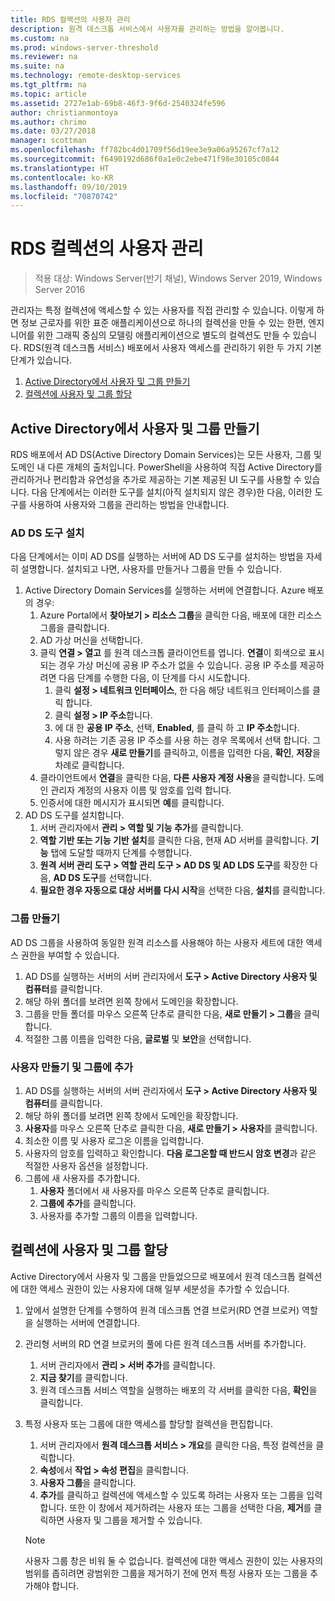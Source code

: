 ```yaml
---
title: RDS 컬렉션의 사용자 관리
description: 원격 데스크톱 서비스에서 사용자를 관리하는 방법을 알아봅니다.
ms.custom: na
ms.prod: windows-server-threshold
ms.reviewer: na
ms.suite: na
ms.technology: remote-desktop-services
ms.tgt_pltfrm: na
ms.topic: article
ms.assetid: 2727e1ab-69b8-46f3-9f6d-2540324fe596
author: christianmontoya
ms.author: chrimo
ms.date: 03/27/2018
manager: scottman
ms.openlocfilehash: ff782bc4d01709f56d19ee3e9a06a95267cf7a12
ms.sourcegitcommit: f6490192d686f0a1e0c2ebe471f98e30105c0844
ms.translationtype: HT
ms.contentlocale: ko-KR
ms.lasthandoff: 09/10/2019
ms.locfileid: "70870742"
---
```

# <a name="manage-users-in-your-rds-collection"></a>RDS 컬렉션의 사용자 관리

>적용 대상: Windows Server(반기 채널), Windows Server 2019, Windows Server 2016

관리자는 특정 컬렉션에 액세스할 수 있는 사용자를 직접 관리할 수 있습니다. 이렇게 하면 정보 근로자를 위한 표준 애플리케이션으로 하나의 컬렉션을 만들 수 있는 한편, 엔지니어를 위한 그래픽 중심의 모델링 애플리케이션으로 별도의 컬렉션도 만들 수 있습니다. RDS(원격 데스크톱 서비스) 배포에서 사용자 액세스를 관리하기 위한 두 가지 기본 단계가 있습니다.

1.  [Active Directory에서 사용자 및 그룹 만들기](#create-your-users-and-groups-in-active-directory)
2.  [컬렉션에 사용자 및 그룹 할당](#assign-users-and-groups-to-collections)


## <a name="create-your-users-and-groups-in-active-directory"></a>Active Directory에서 사용자 및 그룹 만들기

RDS 배포에서 AD DS(Active Directory Domain Services)는 모든 사용자, 그룹 및 도메인 내 다른 개체의 출처입니다. PowerShell을 사용하여 직접 Active Directory를 관리하거나 편리함과 유연성을 추가로 제공하는 기본 제공된 UI 도구를 사용할 수 있습니다. 다음 단계에서는 이러한 도구를 설치(아직 설치되지 않은 경우)한 다음, 이러한 도구를 사용하여 사용자와 그룹을 관리하는 방법을 안내합니다.

### <a name="install-ad-ds-tools"></a>AD DS 도구 설치

다음 단계에서는 이미 AD DS를 실행하는 서버에 AD DS 도구를 설치하는 방법을 자세히 설명합니다. 설치되고 나면, 사용자를 만들거나 그룹을 만들 수 있습니다.

1. Active Directory Domain Services를 실행하는 서버에 연결합니다. Azure 배포의 경우:
   1. Azure Portal에서 **찾아보기 > 리소스 그룹**을 클릭한 다음, 배포에 대한 리소스 그룹을 클릭합니다.
   2. AD 가상 머신을 선택합니다.
   3. 클릭 **연결 > 열고** 를 원격 데스크톱 클라이언트를 엽니다. **연결**이 회색으로 표시되는 경우 가상 머신에 공용 IP 주소가 없을 수 있습니다. 공용 IP 주소를 제공하려면 다음 단계를 수행한 다음, 이 단계를 다시 시도합니다.
      1. 클릭 **설정 > 네트워크 인터페이스**, 한 다음 해당 네트워크 인터페이스를 클릭 합니다.
      2. 클릭 **설정 > IP 주소**합니다.
      3. 에 대 한 **공용 IP 주소**, 선택, **Enabled**, 를 클릭 하 고 **IP 주소**합니다.
      4. 사용 하려는 기존 공용 IP 주소를 사용 하는 경우 목록에서 선택 합니다. 그렇지 않은 경우 **새로 만들기**를 클릭하고, 이름을 입력한 다음, **확인**, **저장**을 차례로 클릭합니다.
   4. 클라이언트에서 **연결**을 클릭한 다음, **다른 사용자 계정 사용**을 클릭합니다. 도메인 관리자 계정의 사용자 이름 및 암호를 입력 합니다.
   5. 인증서에 대한 메시지가 표시되면 **예**를 클릭합니다.
2. AD DS 도구를 설치합니다.
   1. 서버 관리자에서 **관리 > 역할 및 기능 추가**를 클릭합니다.
   2. **역할 기반 또는 기능 기반 설치**를 클릭한 다음, 현재 AD 서버를 클릭합니다. **기능** 탭에 도달할 때까지 단계를 수행합니다.
   3. **원격 서버 관리 도구 > 역할 관리 도구 > AD DS 및 AD LDS 도구**를 확장한 다음, **AD DS 도구**를 선택합니다.
   4. **필요한 경우 자동으로 대상 서버를 다시 시작**을 선택한 다음, **설치**를 클릭합니다.

### <a name="create-a-group"></a>그룹 만들기

AD DS 그룹을 사용하여 동일한 원격 리소스를 사용해야 하는 사용자 세트에 대한 액세스 권한을 부여할 수 있습니다.

1. AD DS를 실행하는 서버의 서버 관리자에서 **도구 > Active Directory 사용자 및 컴퓨터**를 클릭합니다.
2. 해당 하위 폴더를 보려면 왼쪽 창에서 도메인을 확장합니다.
3. 그룹을 만들 폴더를 마우스 오른쪽 단추로 클릭한 다음, **새로 만들기 > 그룹**을 클릭합니다.
4. 적절한 그룹 이름을 입력한 다음, **글로벌** 및 **보안**을 선택합니다.

### <a name="create-a-user-and-add-to-a-group"></a>사용자 만들기 및 그룹에 추가
1. AD DS를 실행하는 서버의 서버 관리자에서 **도구 > Active Directory 사용자 및 컴퓨터**를 클릭합니다.
2. 해당 하위 폴더를 보려면 왼쪽 창에서 도메인을 확장합니다.
3. **사용자**를 마우스 오른쪽 단추로 클릭한 다음, **새로 만들기 > 사용자**를 클릭합니다.
4. 최소한 이름 및 사용자 로그온 이름을 입력합니다.
5. 사용자의 암호를 입력하고 확인합니다. **다음 로그온할 때 반드시 암호 변경**과 같은 적절한 사용자 옵션을 설정합니다.
6. 그룹에 새 사용자를 추가합니다.
   1. **사용자** 폴더에서 새 사용자를 마우스 오른쪽 단추로 클릭합니다.
   2. **그룹에 추가**를 클릭합니다.
   3. 사용자를 추가할 그룹의 이름을 입력합니다.

## <a name="assign-users-and-groups-to-collections"></a>컬렉션에 사용자 및 그룹 할당
Active Directory에서 사용자 및 그룹을 만들었으므로 배포에서 원격 데스크톱 컬렉션에 대한 액세스 권한이 있는 사용자에 대해 일부 세분성을 추가할 수 있습니다.

1. 앞에서 설명한 단계를 수행하여 원격 데스크톱 연결 브로커(RD 연결 브로커) 역할을 실행하는 서버에 연결합니다.
2. 관리형 서버의 RD 연결 브로커의 풀에 다른 원격 데스크톱 서버를 추가합니다.
   1. 서버 관리자에서 **관리 > 서버 추가**를 클릭합니다.
   2. **지금 찾기**를 클릭합니다.
   3. 원격 데스크톱 서비스 역할을 실행하는 배포의 각 서버를 클릭한 다음, **확인**을 클릭합니다.
3. 특정 사용자 또는 그룹에 대한 액세스를 할당할 컬렉션을 편집합니다.
   1. 서버 관리자에서 **원격 데스크톱 서비스 > 개요**를 클릭한 다음, 특정 컬렉션을 클릭합니다.
   2. **속성**에서 **작업 > 속성 편집**을 클릭합니다.
   3. **사용자 그룹**을 클릭합니다.
   4. **추가**를 클릭하고 컬렉션에 액세스할 수 있도록 하려는 사용자 또는 그룹을 입력합니다. 또한 이 창에서 제거하려는 사용자 또는 그룹을 선택한 다음, **제거**를 클릭하면 사용자 및 그룹을 제거할 수 있습니다. 
   
   >[!NOTE] 
   > 사용자 그룹 창은 비워 둘 수 없습니다. 컬렉션에 대한 액세스 권한이 있는 사용자의 범위를 좁히려면 광범위한 그룹을 제거하기 전에 먼저 특정 사용자 또는 그룹을 추가해야 합니다.